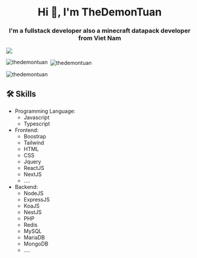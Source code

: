 <h1 align="center">Hi 👋, I'm TheDemonTuan</h1>
<h3 align="center">I'm a fullstack developer also a minecraft datapack developer from Viet Nam</h3>

![](https://komarev.com/ghpvc/?username=TheDemonTuan)

<p><img align="left" src="https://github-readme-stats.vercel.app/api/top-langs?username=thedemontuan&show_icons=true&locale=en&layout=compact" alt="thedemontuan" /></p>

<p>&nbsp;<img align="center" src="https://github-readme-stats.vercel.app/api?username=thedemontuan&show_icons=true&locale=en" alt="thedemontuan" /></p>

<p><img align="center" src="https://github-readme-streak-stats.herokuapp.com/?user=thedemontuan&" alt="thedemontuan" /></p>

## 🛠 Skills
- Programming Language:
  - Javascript
  - Typescript
- Frontend: 
  - Boostrap
  - Tailwind
  - HTML
  - CSS
  - Jquery
  - ReactJS
  - NextJS
  - ....
- Backend:
  - NodeJS
  - ExpressJS
  - KoaJS
  - NestJS
  - PHP
  - Redis
  - MySQL
  - MariaDB
  - MongoDB
  - ....

